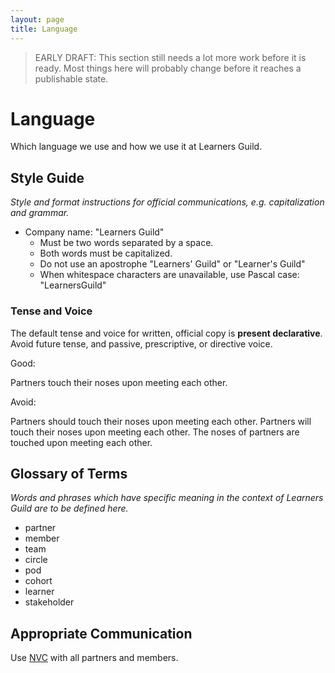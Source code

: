 ```yaml
---
layout: page
title: Language
---
```


> EARLY DRAFT: This section still needs a lot more work before it is ready. Most things here will probably change before it reaches a publishable state.

# Language

Which language we use and how we use it at Learners Guild.

## Style Guide

_Style and format instructions for official communications, e.g. capitalization and grammar._

- Company name: "Learners Guild"
  - Must be two words separated by a space.
  - Both words must be capitalized.
  - Do not use an apostrophe "Learners' Guild" or "Learner's Guild"
  - When whitespace characters are unavailable, use Pascal case: "LearnersGuild"

### Tense and Voice

The default tense and voice for written, official copy is **present declarative**. Avoid future tense, and passive, prescriptive, or directive voice.

Good:

  Partners touch their noses upon meeting each other.

Avoid:

  Partners should touch their noses upon meeting each other.
  Partners will touch their noses upon meeting each other.
  The noses of partners are touched upon meeting each other.

## Glossary of Terms

_Words and phrases which have specific meaning in the context of Learners Guild are to be defined here._

- partner
- member
- team
- circle
- pod
- cohort
- learner
- stakeholder

## Appropriate Communication

Use [NVC][nvc] with all partners and members.

[nvc]: https://en.wikipedia.org/wiki/Nonviolent_Communication
